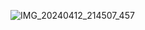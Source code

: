 ![IMG_20240412_214507_457](https://github.com/Ooonry/refactored-disco/assets/157191294/c040fc33-3325-421d-848e-0290fea87b33)

